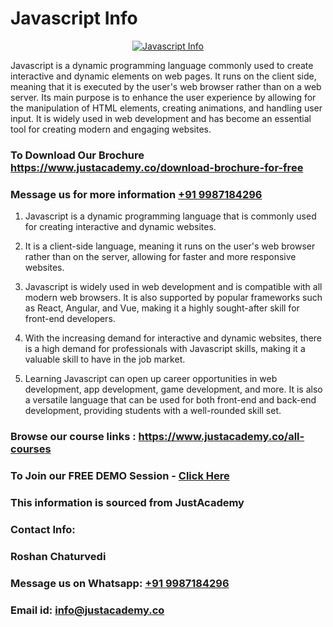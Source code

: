 # Javascript Info

<p align="center">
  <a href="https://justacademy.co/course-detail/javascript-training">
    <img src="https://justacademy.co/storage2/course_image/1676636853_course_image.webp" alt="Javascript Info">
  </a>
</p>


Javascript is a dynamic programming language commonly used to create interactive and dynamic elements on web pages. It runs on the client side, meaning that it is executed by the user's web browser rather than on a web server. Its main purpose is to enhance the user experience by allowing for the manipulation of HTML elements, creating animations, and handling user input. It is widely used in web development and has become an essential tool for creating modern and engaging websites. 
### To Download Our Brochure https://www.justacademy.co/download-brochure-for-free
### Message us for more information [+91 9987184296](https://api.whatsapp.com/send?phone=919987184296)
1) Javascript is a dynamic programming language that is commonly used for creating interactive and dynamic websites.

2) It is a client-side language, meaning it runs on the user's web browser rather than on the server, allowing for faster and more responsive websites.

3) Javascript is widely used in web development and is compatible with all modern web browsers. It is also supported by popular frameworks such as React, Angular, and Vue, making it a highly sought-after skill for front-end developers.

4) With the increasing demand for interactive and dynamic websites, there is a high demand for professionals with Javascript skills, making it a valuable skill to have in the job market.

5) Learning Javascript can open up career opportunities in web development, app development, game development, and more. It is also a versatile language that can be used for both front-end and back-end development, providing students with a well-rounded skill set.

### Browse our course links : https://www.justacademy.co/all-courses 
### To Join our FREE DEMO Session - [Click Here](https://www.justacademy.co/register-for-course-demo)


### This information is sourced from JustAcademy
### Contact Info:
### Roshan Chaturvedi
### Message us on Whatsapp: [+91 9987184296](https://api.whatsapp.com/send?phone=919987184296)
### Email id: [info@justacademy.co](mailto:info@justacademy.co)
                    